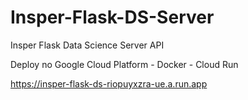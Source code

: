 # Insper-Flask-DS-Server
Insper Flask Data Science Server API

Deploy no Google Cloud Platform - Docker - Cloud Run

https://insper-flask-ds-riopuyxzra-ue.a.run.app
